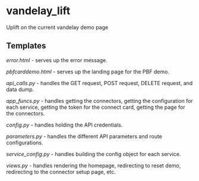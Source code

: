# vandelay_lift
Uplift on the current vandelay demo page

## Templates
*error.html* - serves up the error message.

*pbfcarddemo.html* - serves up the landing page for the PBF demo.

*api_calls.py* - handles the GET request, POST request, DELETE request, and data dump.

*app_funcs.py* - handles getting the connectors, getting the configuration for each service, getting the token for the connect card, getting the page for the connectors.

*config.py* - handles holding the API credentials.

*parameters.py* - handles the different API parameters and route configurations.

*service_config.py* - handles building the config object for each service.

*views.py* - handles rendering the homepage, redirecting to reset demo, redirecting to the connector setup page, etc.